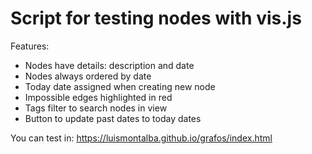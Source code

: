 # Script for testing nodes with vis.js

Features:

* Nodes have details: description and date
* Nodes always ordered by date
* Today date assigned when creating new node
* Impossible edges highlighted in red
* Tags filter to search nodes in view
* Button to update past dates to today dates

You can test in:
<https://luismontalba.github.io/grafos/index.html>
